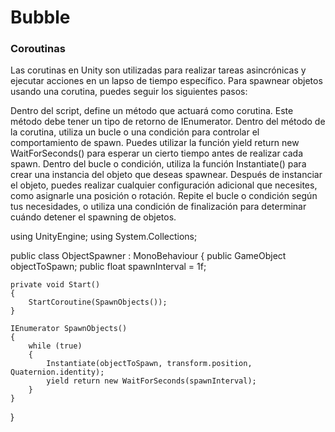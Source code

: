 # Bubble

### Coroutinas
Las corutinas en Unity son utilizadas para realizar tareas asincrónicas y ejecutar acciones en un lapso de tiempo específico. Para spawnear objetos usando una corutina, puedes seguir los siguientes pasos:

Dentro del script, define un método que actuará como corutina. Este método debe tener un tipo de retorno de IEnumerator.
Dentro del método de la corutina, utiliza un bucle o una condición para controlar el comportamiento de spawn. Puedes utilizar la función yield return new WaitForSeconds() para esperar un cierto tiempo antes de realizar cada spawn.
Dentro del bucle o condición, utiliza la función Instantiate() para crear una instancia del objeto que deseas spawnear.
Después de instanciar el objeto, puedes realizar cualquier configuración adicional que necesites, como asignarle una posición o rotación.
Repite el bucle o condición según tus necesidades, o utiliza una condición de finalización para determinar cuándo detener el spawning de objetos.

using UnityEngine;
using System.Collections;

public class ObjectSpawner : MonoBehaviour
{
    public GameObject objectToSpawn;
    public float spawnInterval = 1f;

    private void Start()
    {
        StartCoroutine(SpawnObjects());
    }

    IEnumerator SpawnObjects()
    {
        while (true)
        {
            Instantiate(objectToSpawn, transform.position, Quaternion.identity);
            yield return new WaitForSeconds(spawnInterval);
        }
    }
}


